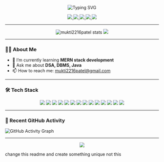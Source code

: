 
<!-- Typing Animation with Cursor Blink Effect -->
<p align="center">
  <img src="https://readme-typing-svg.demolab.com?font=Fira+Code&size=24&pause=1000&color=39FF14&center=true&vCenter=true&width=435&lines=Hi+There%2C+I'm+Mukti+Patel+%F0%9F%91%8B;Welcome+To+My+GitHub+Profile!;MERN+Stack+Learner+|+Java+Enthusiast+|+DSA+Fanatic" alt="Typing SVG" />
</p>



<!-- Social Links -->
<p align="center">
  <a href="mailto:mukti2216patel@gmail.com">
    <img src="https://img.shields.io/badge/Email-EA4335?style=for-the-badge&logo=gmail&logoColor=white" />
  </a>
  <a href="https://linkedin.com/in/muktipatel">
    <img src="https://img.shields.io/badge/LinkedIn-0A66C2?style=for-the-badge&logo=linkedin&logoColor=white" />
  </a>
  <a href="https://codeforces.com/profile/mukti2216patel">
    <img src="https://img.shields.io/badge/Codeforces-1F8ACB?style=for-the-badge&logo=codeforces&logoColor=white" />
  </a>
  <a href="https://www.codechef.com/users/mukti108p">
    <img src="https://img.shields.io/badge/CodeChef-5B4638?style=for-the-badge&logo=codechef&logoColor=white" />
  </a>
  <a href="https://leetcode.com/u/mukti2216patel/">
    <img src="https://img.shields.io/badge/LeetCode-FFA116?style=for-the-badge&logo=leetcode&logoColor=white" />
  </a>
</p>

---

<!-- GitHub Stats -->
<p align="center">
  <img src="https://github-readme-stats.vercel.app/api?username=mukti2216patel&show_icons=true&theme=radical" alt="mukti2216patel stats" />
  <img src="https://github-readme-stats.vercel.app/api/top-langs/?username=mukti2216patel&layout=compact&theme=radical" />
</p>

---

<!-- About Me Section -->
### 👨‍💻 About Me
- 🌱 I’m currently learning **MERN stack development**
- 💬 Ask me about **DSA, DBMS, Java**
- 📫 How to reach me: [mukti2216patel@gmail.com](mailto:mukti2216patel@gmail.com)

---

<!-- Tech Stack -->
### 🛠 Tech Stack
<p align="center">
 <!-- JavaScript, TypeScript, React -->
<img src="https://img.shields.io/badge/JavaScript-F7DF1E?style=for-the-badge&logo=javascript&logoColor=white" />
<img src="https://img.shields.io/badge/TypeScript-3178C6?style=for-the-badge&logo=typescript&logoColor=white" />
<img src="https://img.shields.io/badge/React-61DAFB?style=for-the-badge&logo=react&logoColor=black" />

<!-- Black bg + neon blue logo for Redux -->
<img src="https://img.shields.io/badge/Redux-000000?style=for-the-badge&logo=redux&logoColor=39FFFC" />

<!-- Node.js and Tailwind with brand colors -->
<img src="https://img.shields.io/badge/Node.js-339933?style=for-the-badge&logo=node.js&logoColor=white" />
<img src="https://img.shields.io/badge/Tailwind_CSS-38B2AC?style=for-the-badge&logo=tailwindcss&logoColor=white" />

<!-- Black bg + white logo for Express to keep it balanced -->
<img src="https://img.shields.io/badge/Express-000000?style=for-the-badge&logo=express&logoColor=white" />

<!-- Python and MySQL brand colors -->
<img src="https://img.shields.io/badge/Python-3776AB?style=for-the-badge&logo=python&logoColor=white" />
<img src="https://img.shields.io/badge/MySQL-4479A1?style=for-the-badge&logo=mysql&logoColor=white" />

<!-- MongoDB brand green -->
<img src="https://img.shields.io/badge/MongoDB-47A248?style=for-the-badge&logo=mongodb&logoColor=white" />

<!-- Git and Java brand colors -->
<img src="https://img.shields.io/badge/Git-F05032?style=for-the-badge&logo=git&logoColor=white" />
<img src="https://img.shields.io/badge/Java-007396?style=for-the-badge&logo=java&logoColor=white" />

<!-- Black bg + neon blue logo for C -->
<img src="https://img.shields.io/badge/C-000000?style=for-the-badge&logo=c&logoColor=39FFFC" />

<!-- Postman brand orange -->
<img src="https://img.shields.io/badge/Postman-FF6C37?style=for-the-badge&logo=postman&logoColor=white" />

</p>


---

<!-- Recent Activity -->
### 📌 Recent GitHub Activity
![GitHub Activity Graph](https://github-readme-activity-graph.vercel.app/graph?username=mukti2216patel&theme=react-dark)

---

<!-- Footer -->
<p align="center">
  <img src="https://capsule-render.vercel.app/api?type=waving&color=gradient&height=100&section=footer"/>
</p>

change this readme and create something unique not this
